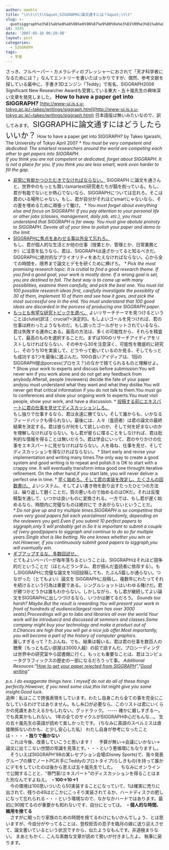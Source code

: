 ```yaml
---
author: ameblo
title: "\n\t\t\t\t&quot;SIGGRAPHに論文通すには？&quot;\t\t"
slug: >-
  quotsiggraph%e3%81%ab%e8%ab%96%e6%96%87%e9%80%9a%e3%81%99%e3%81%ab%e3%81%af%ef%bc%9fquot
id: 3245
date: '2007-05-16 06:20:48'
layout: post
categories:
  - SIGGRAPH
tags:
  - 学者
---
```


さっき、フルペーパー・カメラレディのプレッシャーにおされて「天才科学者になるためには？」なんてエントリーを書いたばっかりですが、偶然、参考文献を探している最中に、手書き3Dエンジン「Teddy」で有名、SIGGRAPH2006 Significant New Researcher Awardも受賞している東大・五十嵐先生の興味深い文章を発見しました。 <font size="4"><span style="font-weight: bold;">How to have a paper get into SIGGRAPH?</span></font> [http://www-ui.is.s.u-tokyo.ac.jp/~takeo/writings/siggraph.html](http://www-ui.is.s.u-tokyo.ac.jp/~takeo/writings/siggraph.html) 日本語版は無いみたいなので、訳してみます。 <font size="5">SIGGRAPHに論文通すにはどうしたらいいか？</font> How to have a paper get into SIGGRAPH? by Takeo Igarashi, The University of Tokyo April 2007 <span style="font-style: italic;">* You must be very competent and dedicated: The smartest researchers around the world are competing each other to get papers into SIGGRAPH.</span>  
<span style="font-style: italic;">If you think you are not competent or dedicated, forget about SIGGRAPH. It is not a place for you. If you think you are less smart, work even harder to fill the gap.</span>  
* <span style="text-decoration: underline;">非常に有能かつひたむきでなければならない。</span> SIGGRAPH に論文を通さんと、世界中のもっとも賢い(smartest)研究者たちが鎬を削っている。もし、君が有能でないとか熱心でないなら、SIGGRAPHについては忘れろ。そこは君のいる場所じゃない。もし、君が自分がそれほどsmartじゃないなら、その差を埋めるために頑張って働け。 <span style="font-style: italic;">* You must forget about everything else and focus on SIGGRAPH: If you pay attention to your personal life or other jobs (classes, management, daily job, etc.), you must understand that SIGGRAPH is far away. You must give abolute proiroty to SIGGRAPH. Devote all of your time to polish your paper and demo to the limit.</span>  
* <span style="text-decoration: underline;">SIGGRAPHに焦点をあわせる事以外全て忘れろ。</span>  
もし、君が個人的な生活とか他の仕事（授業とか、管理とか、日常業務とか）に注意を払うなら、君は、SIGGRAPHは遠ざかってると知るべきだ。SIGGRAPHに絶対的なプライオリティをあたえなければならない。心から全ての時間を、限界まで論文とデモを研くために捧げろ。 <span style="font-style: italic;">* Pick the most promising research topic: It is crutial to find a good research theme. If you find a good goal, your work is mostly done. If a wrong goal is set, you are destined to fail. The best way is to come up with many possiblities, examine them carefully, and pick the best one. You must list 100 possible research ideas first, carefully investigate the possiblity of 30 of them, implement 10 of them and see how it goes, and pick the most successful one in the end. You must understand that 100 good ideas are discarded in the porcess of producing one SIGGRAPH paper.</span>  
* <span style="text-decoration: underline;">もっとも有望な研究トピックを選べ。</span> よいリサーチテーマを見つけるということはclutial(訳注：crucial?=決定的)。もしよいゴールを見つければ、君の仕事は終わったようなものだ。もし誤ったゴールがセットされているなら、君は失敗する運命にある。最高の方法は、多くの可能性から、それらを精査して、最高のものを選択することだ。まずは100のリサーチアイディアをリストしなければならない、その中から30を注意深く、可能性を徹底的に研究し、そのうち10を実装して、どうやって動いているのか見る、そしてもっとも成功する1つを最後に選ぶんだ。100の良いアイディアは、1回の SIGGRAPH提出porcess(プロセス？)のなかで捨てられるものと理解せよ。 * Show your work to experts and discuss before submission:You will never win if you work alone and do not get any feedback from anybody.Afterall, people (reviewers) decide the fate of your paper andyou must understand what they want and what they dislike.You will never get that critical information if you do not talk to them.You must go to conferences and show your ongoing work to experts.You must visit people, show your work, and have a discussion. * <span style="text-decoration: underline;">投稿する前にエキスパートに君の仕事を見せてディスカッションしろ。</span>  
もし独りで仕事するなら、君は永遠に勝てない。そして誰からも、いかなるフィードバックも得られない。最後には、人々（査読者）は君の論文の最終結果を決定する。君は彼らが何をして欲しいのか、そして何を好まないのかを理解しなければならない。もし君が彼らに喋ることをしなければ、君は批判的な情報を得ることは無いだろう。君は学会にいって、君のやりかけの仕事をエキスパートに見せなければならない。人を尋ね、仕事を見せ、そしてディスカッションを得なければならない。 * Start early and revise your implementation and writing many times.The only way to create a good system and good writing is to repeat and polish.It is OK to start with a crappy one. It will eventually transform intoa good one throught iterative refinement. On the other hand,if you start late, you will never deliver a perfect one in time. * <span style="text-decoration: underline;">早く始めろ、そして君の実装を改定し、たくさんの回数書け。</span> よいシステム、そしてよい書き物を創り出すたったひとつの方法は、繰り返して磨くことだ。質の悪いもので始めるのはOKだ。それは反復精製を通して、いつかは良いものに変換される。一方では、もし君が遅く始めるなら、時間内に完璧なものは絶対にで きあがらないということだ。  
<span style="font-style: italic;">* Do not give up and try multiple times.SIGGRAPH is so competitive that even very good papers fail each year(almost randomly, depending on the reviewers you get).Even if you submit 10 perfect papers to siggraph,only 5 will probably get in.So it is important to submit a couple of (very good)papers to siggraph and continue to do so for multiple years.Single shot is like betting. No one knows whether you win or not.However, if you continuously submit good papers to siggraph,you will eventually win.</span>  
* <span style="text-decoration: underline;">ギブアップするな、多数回試せ。</span>  
とてもよいペーパーが毎年落ちるということは、SIGGRAPHはそれほど競争的だということだ（ほとんどランダム、君が掴んだ査読者に依存する）。もしSIGGRAPHに完璧な論文を10回投稿しても、たぶん5篇しか通らない。つながった（とてもよい）論文を SIGGRAPHに投稿し、複数年にわたってそれを続けるという行為は重要である。シングルショットはいわゆる賭けだ。君が勝つかどうかは誰もわからない。しかしながら、もし君が継続してよい論文をSIGGRAPHに出しつづけるなら、いつかは勝てるだろう。 <span style="font-style: italic;">Sounds too harsh? Maybe.But the result is rewarding.You will present your work in front of hundreds of audience(largest room has over 3000 seats).Proceedings will go to labs and libraries all over the world.Your work will be introduecd and discussed at seminors and classes.Some company might buy your technology and make a product out of it.Chances are high that you will get a nice job offer.Most importantly, you will become a part of the history of computer graphics.</span>  
厳しすぎるって？たぶんね、でも、結果は報いる。君は君の仕事を数百人の聴衆（もっとも広い部屋は3000人越）の前で話すんだ。プロシーディングは世界中の研究室やら図書館に行く。もっとも重要なことは、君はコンピュータグラフィックスの歴史の一部になるだろうって事。 <span style="font-style: italic;">Additional Resouces:"[How to get your paper rejected from SIGGRAPH](http://www.siggraph.org/publications/instructions/rejected)","[Good writing](http://www.alice.org/Randy/raibert.htm)"</span>  

<span style="font-style: italic;">p.s. I do exaggerate things here. I myself do not do all of these things perfectly.However, if you need some clue,this list might give you some insight.Good luck.</span>  
追伸：私はここで誇張表現をしています。わたし自身これら全ての事を完全にこなしているわけではありません。もし糸口が必要なら、このリストは君にいくらかの見識をあたえるかもしれない。グッドラック。 ----- 確かに厳しすぎるー。でも真実かもしれない。 1年の全てのサイクルがSIGGRAPH中心だもんな...。 生の五十嵐先生の英語が読めて楽しかったです。 (ちなみに英語のスペルミスは直接関係ないのかも、と少し安心した私） わたし自身が参考になったことは・・・ <span style="font-weight: bold;">・独りで働かない</span>  
　これは今後、改善していこうと思います！ 　予算が無い→会議にいかない→論文に出てこない世間の常識を見落とす。・・・という悪循環にもなりますし。 　そういえばSIGGRAPH'98の某レセプション会場(Disney Sports)で、我々発表グループの横でノートPC片手にTeddyのプロトタイプ(らしきもの)を持って誰かにデモをしていたのは後から思えば五十嵐先生でした。 　ちなみにオンラインで公開することと、"専門家/エキスパート"のディスカッションを得ることはまた別なんですよねえ。 <span style="font-weight: bold;">・100→10→1</span>  
　今の環境は100思いついたら50実装することになっていて、1は確実に売りに出されて、残りの49はどこかにこっそり実装されてるか、ハードディスクの肥しになって忘れられる・・・という環境なので、なかなかハードではあります。最初に90捨てるのが重要かも知れないです、自分にとっては。 <span style="font-weight: bold;">・個人的な時間、雑用を捨てる</span>  
　さすがに眠ったり家族のための時間を捨てるわけにもいかんでしょう、とは思いますが、今自分がやってることは、登校拒否の息子を臨月の嫁に送り迎えさせて、論文書いているという状況ですから、似たようなもんです。非道極まりない。 まあともかく、こんな素敵な文章が読めて勢いが付きましたよ。 執筆に戻ります。